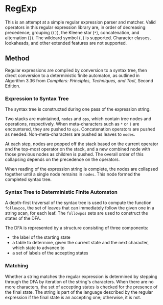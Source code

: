 # RegExp

This is an attempt at a simple regular expression parser and matcher.
Valid operators in this regular expression library are, in order of
decreasing precedence, grouping (`()`), the Kleene star (`*`),
concatenation, and alternation (`|`). The wildcard symbol (`.`) is
supported. Character classes, lookaheads, and other extended features
are not supported.

## Method

Regular expressions are compiled by conversion to a syntax tree, then
direct conversion to a deterministic finite automaton, as outlined in
Algorithm 3.36 from *Compilers: Principles, Techniques, and Tool*,
Second Edition.

### Expression to Syntax Tree

The syntax tree is constructed during one pass of the expression string.

Two stacks are maintained, `nodes` and `ops`, which contain tree nodes
and operations, respectively. When meta-characters such as `*` or `(`
are encountered, they are pushed to `ops`. Concatenation operators are
pushed as needed. Non-meta-characters are pushed as leaves to `nodes`.

At each step, nodes are popped off the stack based on the current
operator and the top-most operator on the stack, and a new combined node
with those previous nodes as children is pushed. The overall order of
this collapsing depends on the precedence on the operators.

When reading of the expression string is complete, the nodes are
collapsed together until a single node remains in `nodes`. This node
formed the completed syntax tree.

### Syntax Tree to Deterministic Finite Automaton

A depth-first traversal of the syntax tree is used to compute the
function `followpos`, the set of leaves that can immediately follow the
given one in a string scan, for each leaf. The `followpos` sets are used
to construct the states of the DFA.

The DFA is represented by a structure consisting of three components:

-   the label of the starting state
-   a table to determine, given the current state and the next
    character, which state to advance to
-   a set of labels of the accepting states

### Matching

Whether a string matches the regular expression is determined by
stepping through the DFA by iteration of the string's characters. When
there are no more characters, the set of accepting states is checked for
the presence of the final state. The string is part of the language
described by the regular expression if the final state is an accepting
one; otherwise, it is not.
